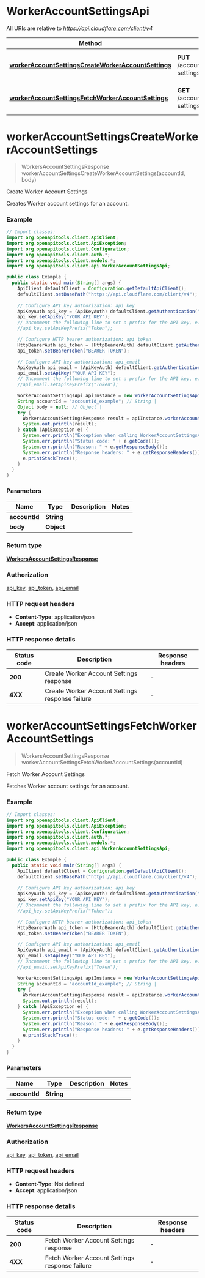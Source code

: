 # WorkerAccountSettingsApi

All URIs are relative to *https://api.cloudflare.com/client/v4*

| Method | HTTP request | Description |
|------------- | ------------- | -------------|
| [**workerAccountSettingsCreateWorkerAccountSettings**](WorkerAccountSettingsApi.md#workerAccountSettingsCreateWorkerAccountSettings) | **PUT** /accounts/{account_id}/workers/account-settings | Create Worker Account Settings |
| [**workerAccountSettingsFetchWorkerAccountSettings**](WorkerAccountSettingsApi.md#workerAccountSettingsFetchWorkerAccountSettings) | **GET** /accounts/{account_id}/workers/account-settings | Fetch Worker Account Settings |


<a id="workerAccountSettingsCreateWorkerAccountSettings"></a>
# **workerAccountSettingsCreateWorkerAccountSettings**
> WorkersAccountSettingsResponse workerAccountSettingsCreateWorkerAccountSettings(accountId, body)

Create Worker Account Settings

Creates Worker account settings for an account.

### Example
```java
// Import classes:
import org.openapitools.client.ApiClient;
import org.openapitools.client.ApiException;
import org.openapitools.client.Configuration;
import org.openapitools.client.auth.*;
import org.openapitools.client.models.*;
import org.openapitools.client.api.WorkerAccountSettingsApi;

public class Example {
  public static void main(String[] args) {
    ApiClient defaultClient = Configuration.getDefaultApiClient();
    defaultClient.setBasePath("https://api.cloudflare.com/client/v4");
    
    // Configure API key authorization: api_key
    ApiKeyAuth api_key = (ApiKeyAuth) defaultClient.getAuthentication("api_key");
    api_key.setApiKey("YOUR API KEY");
    // Uncomment the following line to set a prefix for the API key, e.g. "Token" (defaults to null)
    //api_key.setApiKeyPrefix("Token");

    // Configure HTTP bearer authorization: api_token
    HttpBearerAuth api_token = (HttpBearerAuth) defaultClient.getAuthentication("api_token");
    api_token.setBearerToken("BEARER TOKEN");

    // Configure API key authorization: api_email
    ApiKeyAuth api_email = (ApiKeyAuth) defaultClient.getAuthentication("api_email");
    api_email.setApiKey("YOUR API KEY");
    // Uncomment the following line to set a prefix for the API key, e.g. "Token" (defaults to null)
    //api_email.setApiKeyPrefix("Token");

    WorkerAccountSettingsApi apiInstance = new WorkerAccountSettingsApi(defaultClient);
    String accountId = "accountId_example"; // String | 
    Object body = null; // Object | 
    try {
      WorkersAccountSettingsResponse result = apiInstance.workerAccountSettingsCreateWorkerAccountSettings(accountId, body);
      System.out.println(result);
    } catch (ApiException e) {
      System.err.println("Exception when calling WorkerAccountSettingsApi#workerAccountSettingsCreateWorkerAccountSettings");
      System.err.println("Status code: " + e.getCode());
      System.err.println("Reason: " + e.getResponseBody());
      System.err.println("Response headers: " + e.getResponseHeaders());
      e.printStackTrace();
    }
  }
}
```

### Parameters

| Name | Type | Description  | Notes |
|------------- | ------------- | ------------- | -------------|
| **accountId** | **String**|  | |
| **body** | **Object**|  | |

### Return type

[**WorkersAccountSettingsResponse**](WorkersAccountSettingsResponse.md)

### Authorization

[api_key](../README.md#api_key), [api_token](../README.md#api_token), [api_email](../README.md#api_email)

### HTTP request headers

 - **Content-Type**: application/json
 - **Accept**: application/json

### HTTP response details
| Status code | Description | Response headers |
|-------------|-------------|------------------|
| **200** | Create Worker Account Settings response |  -  |
| **4XX** | Create Worker Account Settings response failure |  -  |

<a id="workerAccountSettingsFetchWorkerAccountSettings"></a>
# **workerAccountSettingsFetchWorkerAccountSettings**
> WorkersAccountSettingsResponse workerAccountSettingsFetchWorkerAccountSettings(accountId)

Fetch Worker Account Settings

Fetches Worker account settings for an account.

### Example
```java
// Import classes:
import org.openapitools.client.ApiClient;
import org.openapitools.client.ApiException;
import org.openapitools.client.Configuration;
import org.openapitools.client.auth.*;
import org.openapitools.client.models.*;
import org.openapitools.client.api.WorkerAccountSettingsApi;

public class Example {
  public static void main(String[] args) {
    ApiClient defaultClient = Configuration.getDefaultApiClient();
    defaultClient.setBasePath("https://api.cloudflare.com/client/v4");
    
    // Configure API key authorization: api_key
    ApiKeyAuth api_key = (ApiKeyAuth) defaultClient.getAuthentication("api_key");
    api_key.setApiKey("YOUR API KEY");
    // Uncomment the following line to set a prefix for the API key, e.g. "Token" (defaults to null)
    //api_key.setApiKeyPrefix("Token");

    // Configure HTTP bearer authorization: api_token
    HttpBearerAuth api_token = (HttpBearerAuth) defaultClient.getAuthentication("api_token");
    api_token.setBearerToken("BEARER TOKEN");

    // Configure API key authorization: api_email
    ApiKeyAuth api_email = (ApiKeyAuth) defaultClient.getAuthentication("api_email");
    api_email.setApiKey("YOUR API KEY");
    // Uncomment the following line to set a prefix for the API key, e.g. "Token" (defaults to null)
    //api_email.setApiKeyPrefix("Token");

    WorkerAccountSettingsApi apiInstance = new WorkerAccountSettingsApi(defaultClient);
    String accountId = "accountId_example"; // String | 
    try {
      WorkersAccountSettingsResponse result = apiInstance.workerAccountSettingsFetchWorkerAccountSettings(accountId);
      System.out.println(result);
    } catch (ApiException e) {
      System.err.println("Exception when calling WorkerAccountSettingsApi#workerAccountSettingsFetchWorkerAccountSettings");
      System.err.println("Status code: " + e.getCode());
      System.err.println("Reason: " + e.getResponseBody());
      System.err.println("Response headers: " + e.getResponseHeaders());
      e.printStackTrace();
    }
  }
}
```

### Parameters

| Name | Type | Description  | Notes |
|------------- | ------------- | ------------- | -------------|
| **accountId** | **String**|  | |

### Return type

[**WorkersAccountSettingsResponse**](WorkersAccountSettingsResponse.md)

### Authorization

[api_key](../README.md#api_key), [api_token](../README.md#api_token), [api_email](../README.md#api_email)

### HTTP request headers

 - **Content-Type**: Not defined
 - **Accept**: application/json

### HTTP response details
| Status code | Description | Response headers |
|-------------|-------------|------------------|
| **200** | Fetch Worker Account Settings response |  -  |
| **4XX** | Fetch Worker Account Settings response failure |  -  |

